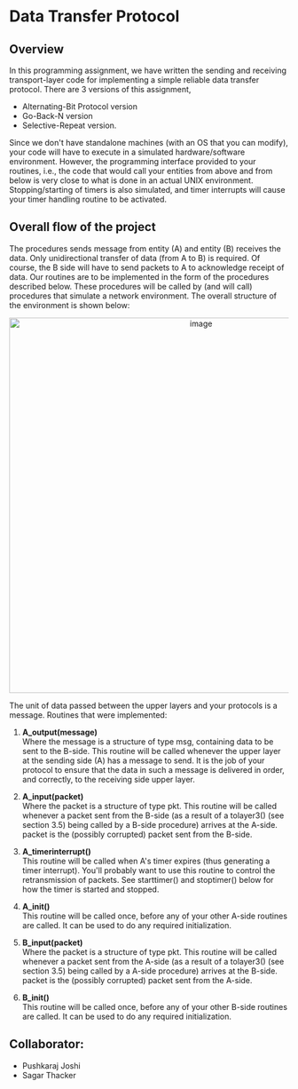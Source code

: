 # Data Transfer Protocol

## Overview
In this programming assignment, we have written the sending and receiving transport-layer code for implementing a simple reliable data transfer protocol. There are 3 versions of this assignment,
- Alternating-Bit Protocol version
- Go-Back-N version
- Selective-Repeat version.

Since we don't have standalone machines (with an OS that you can modify), your code will have to execute in a simulated hardware/software environment. However, the programming interface provided to your routines, i.e., the code that would call your entities from above and from below is very close to what is done in an actual UNIX environment. Stopping/starting of timers is also simulated, and timer interrupts will cause your timer handling routine to be activated.

## Overall flow of the project
The procedures sends message from entity (A) and entity (B) receives the data. Only unidirectional transfer of data (from A to B) is required. Of course, the B side will have to send packets to A to acknowledge receipt of data. Our routines are to be implemented in the form of the procedures described below. These procedures will be called by (and will call) procedures that simulate a network environment. The overall structure of the environment is shown below:

<p align="center">
<img width="676" alt="image" src="https://user-images.githubusercontent.com/24275587/177456197-1297cc7b-2a7b-4cee-8493-a7b435d6f43a.png">
</p>

The unit of data passed between the upper layers and your protocols is a message. Routines that were implemented:

1. **A_output(message)**<br>
Where the message is a structure of type msg, containing data to be sent to the B-side. This routine will be called whenever the upper layer at the sending side (A) has a message to send. It is the job of your protocol to ensure that the data in such a message is delivered in order, and correctly, to the receiving side upper layer.

2. **A_input(packet)**<br>
Where the packet is a structure of type pkt. This routine will be called whenever a packet sent from the B-side (as a result of a tolayer3() (see section 3.5) being called by a B-side procedure) arrives at the A-side. packet is the (possibly corrupted) packet sent from the B-side.

3. **A_timerinterrupt()**<br>
This routine will be called when A's timer expires (thus generating a timer interrupt). You'll probably want to use this routine to control the retransmission of packets. See starttimer() and stoptimer() below for how the timer is started and stopped.

4. **A_init()**<br>
This routine will be called once, before any of your other A-side routines are called. It can be used to do any required initialization.

5. **B_input(packet)**<br>
Where the packet is a structure of type pkt. This routine will be called whenever a packet sent from the A-side (as a result of a tolayer3() (see section 3.5) being called by a A-side procedure) arrives at the B-side. packet is the (possibly corrupted) packet sent from the A-side.

6. **B_init()**<br>
This routine will be called once, before any of your other B-side routines are called. It can be used to do any required initialization.

## Collaborator:
- Pushkaraj Joshi
- Sagar Thacker
